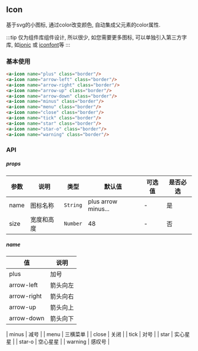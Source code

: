 ## Icon
基于svg的小图标, 通过color改变颜色, 自动集成父元素的color属性.

:::tip
仅为组件库组件设计, 所以很少, 如您需要更多图标, 可以单独引入第三方字库, 如[ionic](https://ionicframework.com/docs/ionicons/) 或 [iconfont](http://www.iconfont.cn/)等
:::

### 基本使用
``` html
<a-icon name="plus" class="border"/>
<a-icon name="arrow-left" class="border"/>
<a-icon name="arrow-right" class="border"/>
<a-icon name="arrow-up" class="border"/>
<a-icon name="arrow-down" class="border"/>
<a-icon name="minus" class="border"/>
<a-icon name="menu" class="border"/>
<a-icon name="close" class="border"/>
<a-icon name="tick" class="border"/>
<a-icon name="star" class="border"/>
<a-icon name="star-o" class="border"/>
<a-icon name="warning" class="border"/>
```

### API

##### props
| 参数 | 说明 | 类型 | 默认值 | 可选值 |是否必选
|-----------|-----------|-----------|-------------|-------------|-------------|
| name | 图标名称 | `String` | plus arrow minus... |-|是|
| size | 宽度和高度 | `Number` | 48 |-|否|


##### name 
| 值 | 说明 | 
|-----------|-----------|
| plus | 加号 | 
| arrow-left | 箭头向左 | 
| arrow-right | 箭头向右 | 
| arrow-up | 箭头向上 | 
| arrow-down | 箭头向下 | 

| minus | 减号 | 
| menu | 三横菜单 | 
| close | 关闭 | 
| tick | 对号 | 
| star | 实心星星 | 
| star-o | 空心星星 | 
| warning | 感叹号 |

